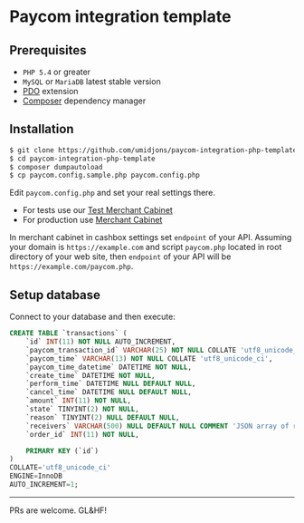 # Paycom integration template

## Prerequisites

- `PHP 5.4` or greater
- `MySQL` or `MariaDB` latest stable version
- [PDO](http://php.net/manual/en/book.pdo.php) extension
- [Composer](https://getcomposer.org/download/) dependency manager

## Installation

```bash
$ git clone https://github.com/umidjons/paycom-integration-php-template.git
$ cd paycom-integration-php-template
$ composer dumpautoload
$ cp paycom.config.sample.php paycom.config.php
```

Edit `paycom.config.php` and set your real settings there.

- For tests use our [Test Merchant Cabinet](http://merchant.test.paycom.uz)
- For production use [Merchant Cabinet](https://merchant.paycom.uz)

In merchant cabinet in cashbox settings set `endpoint` of your API. Assuming your domain is `https://example.com` and script `paycom.php` located in root directory of your web site, then `endpoint` of your API will be `https://example.com/paycom.php`.

## Setup database

Connect to your database and then execute:

```sql
CREATE TABLE `transactions` (
    `id` INT(11) NOT NULL AUTO_INCREMENT,
    `paycom_transaction_id` VARCHAR(25) NOT NULL COLLATE 'utf8_unicode_ci',
    `paycom_time` VARCHAR(13) NOT NULL COLLATE 'utf8_unicode_ci',
    `paycom_time_datetime` DATETIME NOT NULL,
    `create_time` DATETIME NOT NULL,
    `perform_time` DATETIME NULL DEFAULT NULL,
    `cancel_time` DATETIME NULL DEFAULT NULL,
    `amount` INT(11) NOT NULL,
    `state` TINYINT(2) NOT NULL,
    `reason` TINYINT(2) NULL DEFAULT NULL,
    `receivers` VARCHAR(500) NULL DEFAULT NULL COMMENT 'JSON array of receivers' COLLATE 'utf8_unicode_ci',
    `order_id` INT(11) NOT NULL,

    PRIMARY KEY (`id`)
)
COLLATE='utf8_unicode_ci'
ENGINE=InnoDB
AUTO_INCREMENT=1;
```
___
PRs are welcome. GL&HF!

